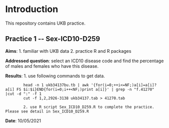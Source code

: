 Introduction
======
This repository contains UKB practice.

Practice 1 -- Sex-ICD10-D259
-------
**Aims**: 1. familiar with UKB data
          2. practice R and R packages

**Addressed question**: select an ICD10 disease code and find the percentage of males and females who have this disease.

**Results**: 1. use following commands to get data.

            head -n 1 ukb34137bu.tb | awk '{for(i=0;++i<=NF;)a[i]=a[i]?a[i] FS $i:$i}END{for(i=0;i++<NF;)print a[i]}' | grep -n "f.41270" |cut -d ":" -f 1
            cut -f 1,2,2926-3138 ukb34137.tab > 41270.tab  
             
            2. use R script Sex_ICD10_D259.R to complete the practice. Please see detail in Sex_ICD10_D259.R

**Date**: 10/05/2021 

